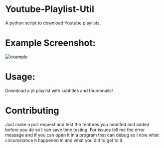 # Youtube-Playlist-Util
A python script to download Youtube playlists.

# Example Screenshot:
![example](https://user-images.githubusercontent.com/92261372/229377993-63eabdf5-92bb-43f9-97ff-7c547b532167.png)

# Usage:
Download a yt playlist with subtitles and thumbnails!

# Contributing
Just make a pull request and test the features you modifed and added before you do so I can save time testing.
For issues tell me the error message and if you can open it in a program that can debug so I now what circumstance it happened in and what you did to get to it.

